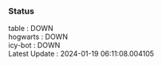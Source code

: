 ### Status


table : DOWN  
hogwarts : DOWN  
icy-bot : DOWN  
Latest Update : 2024-01-19 06:11:08.004105
